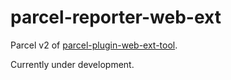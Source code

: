 # parcel-reporter-web-ext
Parcel v2 of [parcel-plugin-web-ext-tool](https://github.com/mmktomato/parcel-plugin-web-ext-tool).

Currently under development.
